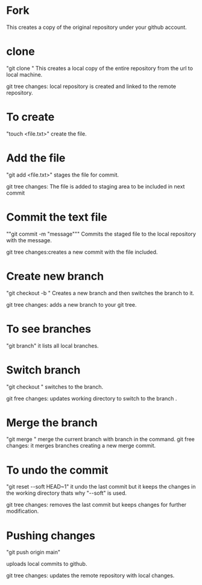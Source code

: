 # Fork

This creates a copy of the original repository under your github account.



# clone

"git clone <url>"
This creates a local copy of the entire repository from the url to local machine.

git tree changes: local repository is created and linked to the remote repository.



# To create

"touch <file.txt>" 
create the file.



# Add the file 

"git add <file.txt>" 
stages the file for commit.

git tree changes: The file is added to staging area to be included in next commit



# Commit the text file

""git commit -m "message"""
Commits the staged file to the local repository with the message.

git tree changes:creates a new commit with the file included.



# Create new branch

"git checkout -b <branchname>"
Creates a new branch and then switches the branch to it.

git tree changes: adds a new branch to your git tree.



# To see branches

"git branch"
it lists all local branches.



# Switch branch

"git checkout <branchname>"
switches to the <branchname> branch.

git free changes: updates working directory to switch to the branch <branchname>.



# Merge the branch

"git merge <branchname>"
merge the current branch with branch <branchname> in the command.
git free changes: it merges branches creating a new merge commit.



# To undo the commit

"git reset --soft HEAD~1"
it undo the last commit but it keeps the changes in the working directory thats why "--soft" is used.

git tree changes: removes the last commit but keeps changes for further modification.



# Pushing changes

"git push origin main"

uploads local commits to github.

git tree changes: updates the remote repository with local changes.
